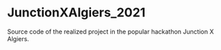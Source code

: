 # JunctionXAlgiers_2021 
Source code of the realized project in the popular hackathon Junction X Algiers.
